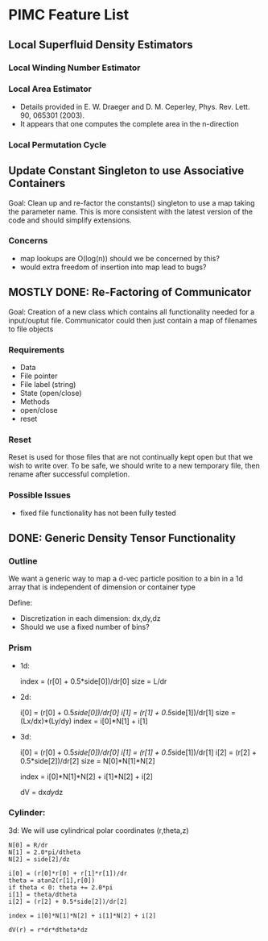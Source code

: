 PIMC Feature List
=================

Local Superfluid Density Estimators
-----------------------------------

### Local Winding Number Estimator

### Local Area Estimator
 * Details provided in E. W. Draeger and D. M. Ceperley, Phys. Rev. Lett. 90, 065301 (2003).
 * It appears that one computes the complete area in the n-direction

### Local Permutation Cycle

Update Constant Singleton to use Associative Containers
-------------------------------------------------------
Goal: Clean up and re-factor the constants() singleton to use a map taking the
parameter name.  This is more consistent with the latest version of the code
and should simplify extensions.

### Concerns
 * map lookups are O(log(n)) should we be concerned by this?
 * would extra freedom of insertion into map lead to bugs?

MOSTLY DONE: Re-Factoring of Communicator
-----------------------------------------

Goal: Creation of a new class which contains all functionality needed for a
input/ouptut file.  Communicator could then just contain a map of filenames
to file objects

### Requirements
 * Data
  * File pointer
  * File label (string)
  * State (open/close)
 * Methods
  * open/close
  * reset

### Reset

Reset is used for those files that are not continually kept open but that we
wish to write over.  To be safe, we should write to a new temporary file, then
rename after successful completion.

### Possible Issues
 * fixed file functionality has not been fully tested

DONE: Generic Density Tensor Functionality
------------------------------------------

### Outline

We want a generic way to map a d-vec particle position to a bin in a 1d array
that is independent of dimension or container type

Define:
 * Discretization in each dimension: dx,dy,dz
 * Should we use a fixed number of bins?

### Prism
 * 1d: 

    index = (r[0] + 0.5*side[0])/dr[0]
    size = L/dr

 * 2d: 

    i[0] = (r[0] + 0.5*side[0])/dr[0]
    i[1] = (r[1] + 0.5*side[1])/dr[1]
    size = (Lx/dx)*(Ly/dy)
    index = i[0]*N[1] + i[1]

 * 3d:

    i[0] = (r[0] + 0.5*side[0])/dr[0]
    i[1] = (r[1] + 0.5*side[1])/dr[1]
    i[2] = (r[2] + 0.5*side[2])/dr[2]
    size = N[0]*N[1]*N[2]

    index = i[0]*N[1]*N[2] + i[1]*N[2] + i[2]

    dV = dx*dy*dz

### Cylinder:

3d: We will use cylindrical polar coordinates (r,theta,z)

	N[0] = R/dr
	N[1] = 2.0*pi/dtheta
	N[2] = side[2]/dz

	i[0] = (r[0]*r[0] + r[1]*r[1])/dr
	theta = atan2(r[1],r[0])
	if theta < 0: theta += 2.0*pi
	i[1] = theta/dtheta
	i[2] = (r[2] + 0.5*side[2])/dr[2]

	index = i[0]*N[1]*N[2] + i[1]*N[2] + i[2]

    dV(r) = r*dr*dtheta*dz


